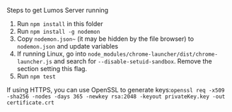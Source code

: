 Steps to get Lumos Server running

1. Run `npm install` in this folder
2. Run `npm install -g nodemon`
3. Copy `nodemon.json~` (it may be hidden by the file browser) to `nodemon.json` and update variables
4. If running Linux, go into `node_modules/chrome-launcher/dist/chrome-launcher.js` and search for `--disable-setuid-sandbox`. Remove the section setting this flag.
5. Run `npm test`

If using HTTPS, you can use OpenSSL to generate keys:`openssl req -x509 -sha256 -nodes -days 365 -newkey rsa:2048 -keyout privateKey.key -out certificate.crt`

